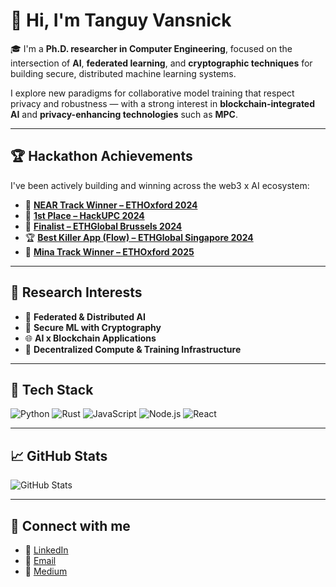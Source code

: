 # 👋 Hi, I'm Tanguy Vansnick

🎓 I'm a **Ph.D. researcher in Computer Engineering**, focused on the intersection of **AI**, **federated learning**, and **cryptographic techniques** for building secure, distributed machine learning systems.

I explore new paradigms for collaborative model training that respect privacy and robustness — with a strong interest in **blockchain-integrated AI** and **privacy-enhancing technologies** such as **MPC**.

---

## 🏆 Hackathon Achievements

I've been actively building and winning across the web3 x AI ecosystem:

- 🥇 **[NEAR Track Winner – ETHOxford 2024](https://taikai.network/en/home-dao/hackathons/ethoxford/projects/cltlr8w1005ngw2013w8d5yjs/idea)**
- 🥇 **[1st Place – HackUPC 2024](https://devpost.com/software/x-grmvsx)**
- 🏅 **[Finalist – ETHGlobal Brussels 2024](https://ethglobal.com/showcase/cook-some-hooks-ehuy8)**
- 🏆 **[Best Killer App (Flow) – ETHGlobal Singapore 2024](https://ethglobal.com/showcase/maybee-5x6o0)**
- 🥇 **[Mina Track Winner – ETHOxford 2025](https://dorahacks.io/buidl/22590)**

---

## 🔬 Research Interests

- 🤖 **Federated & Distributed AI**
- 🔐 **Secure ML with Cryptography**
- 🌐 **AI x Blockchain Applications**
- 🧪 **Decentralized Compute & Training Infrastructure**

---

## 🚀 Tech Stack

![Python](https://img.shields.io/badge/-Python-333333?style=flat&logo=python)
![Rust](https://img.shields.io/badge/-Rust-333333?style=flat&logo=rust)
![JavaScript](https://img.shields.io/badge/-JavaScript-333333?style=flat&logo=javascript)
![Node.js](https://img.shields.io/badge/-Node.js-333333?style=flat&logo=node.js)
![React](https://img.shields.io/badge/-React-333333?style=flat&logo=react)

---

## 📈 GitHub Stats

![GitHub Stats](https://github-readme-stats.vercel.app/api?username=tanguyvans&show_icons=true&theme=default)

---

## 🔗 Connect with me

- 💼 [LinkedIn](https://www.linkedin.com/in/tanguy-vansnick-44186a199/)
- 📧 [Email](mailto:tanguy.vansnick@gmail.com)
- 📝 [Medium](https://medium.com/@tanguyvans)
